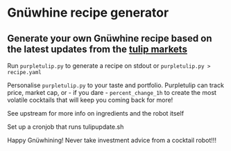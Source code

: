 # Gnüwhine recipe generator

## Generate your own Gnüwhine recipe based on the latest updates from the [tulip markets](https://coinmarketcap.com)
Run `purpletulip.py` to generate a recipe on stdout or `purpletulip.py > recipe.yaml`

Personalise `purpletulip.py` to your taste and portfolio. Purpletulip can track price, market cap, or - if you dare - `percent_change_1h` to create the most volatile cocktails that will keep you coming back for more!

See upstream for more info on ingredients and the robot itself

Set up a cronjob that runs tulipupdate.sh

Happy Gnüwhining!
Never take investment advice from a cocktail robot!!!
